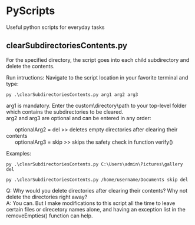 # PyScripts
Useful python scripts for everyday tasks

## clearSubdirectoriesContents.py
For the specified directory, the script goes into each child subdirectory and delete the contents.

Run intructions:
Navigate to the script location in your favorite terminal and type:
```
py .\clearSubdirectoriesContents.py arg1 arg2 arg3
```

arg1 is mandatory. Enter the custom\directory\path to your top-level folder which contains the subdirectories to be cleared.<br>
arg2 and arg3 are optional and can be entered in any order:

&nbsp; &nbsp; &nbsp; optionalArg2 = del  >> deletes empty directories after clearing their contents<br>
&nbsp; &nbsp; &nbsp; optionalArg3 = skip >> skips the safety check in function verify()

Examples:<br>
```
py .\clearSubdirectoriesContents.py C:\Users\admin\Pictures\gallery del
```
```
py .\clearSubdirectoriesContents.py /home/username/Documents skip del
```

Q: Why would you delete directories after clearing their contents? Why not delete the directories right away?<br>
A: You can. But I make modifications to this script all the time to leave certain files or direcetory names alone, and having an exception list in the removeEmpties() function can help.

## 
